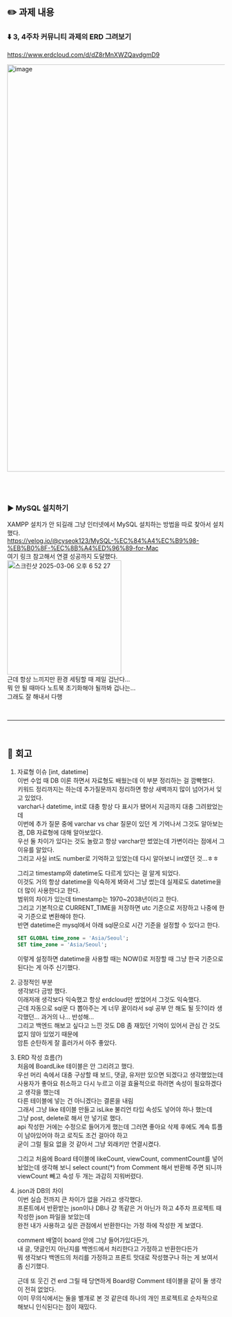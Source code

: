 ## ✏️ 과제 내용
### ⬇️ 3, 4주차 커뮤니티 과제의 ERD 그려보기<br>
https://www.erdcloud.com/d/dZ8rMnXWZQavdgmD9

<img width="941" alt="image" src="https://github.com/user-attachments/assets/36911898-caa2-4e00-885d-c323ce5c2c8a" />

<br><br>

### ▶️ MySQL 설치하기<br>
XAMPP 설치가 안 되길래 그냥 인터넷에서 MySQL 설치하는 방법을 따로 찾아서 설치했다.<br>
https://velog.io/@cyseok123/MySQL-%EC%84%A4%EC%B9%98-%EB%B0%8F-%EC%8B%A4%ED%96%89-for-Mac<br>
여기 링크 참고해서 연결 성공까지 도달했다.<br>
<img width="264" alt="스크린샷 2025-03-06 오후 6 52 27" src="https://github.com/user-attachments/assets/5bb2f652-3780-4a00-938b-31adbf328b56" />
<br>
근데 항상 느끼지만 환경 세팅할 때 제일 겁난다...<br>
뭐 안 될 때마다 노트북 초기화해야 될까봐 겁나는...<br>
그래도 잘 해내서 다행

<br>

---

<br>

## 👀 회고
1. 자료형 이슈 [int, datetime]<br>
   이번 수업 때 DB 이론 하면서 자료형도 배웠는데 이 부분 정리하는 걸 깜빡했다.<br>
   키워드 정리까지는 하는데 추가질문까지 정리하면 항상 새벽까지 많이 넘어가서 잊고 있었다.<br>
   varchar나 datetime, int로 대충 항상 다 표시가 됐어서 지금까지 대충 그려왔었는데<br>
   이번에 추가 질문 중에 varchar vs char 질문이 있던 게 기억나서 그것도 알아보는 겸, DB 자료형에 대해 알아보았다.<br>
   우선 둘 차이가 있다는 것도 놀랐고 항상 varchar만 썼었는데 가변이라는 점에서 그 이유를 알았다.<br>
   그리고 사실 int도 number로 기억하고 있었는데 다시 알아보니 int였던 것...ㅎㅎ<br>

   그리고 timestamp와 datetime도 다르게 있다는 걸 알게 되었다.<br>
   이것도 거의 항상 datetime을 익숙하게 봐와서 그냥 썼는데 실제로도 datetime을 더 많이 사용한다고 한다.<br>
   범위의 차이가 있는데 timestamp는 1970~2038년이라고 한다.<br>
   그리고 기본적으로 CURRENT_TIME을 저장하면 utc 기준으로 저장하고 나중에 한국 기준으로 변환해야 한다.<br>
   반면 datetime은 mysql에서 아래 sql문으로 시간 기준을 설정할 수 있다고 한다.<br>
   
   ```sql
   SET GLOBAL time_zone = 'Asia/Seoul';
   SET time_zone = 'Asia/Seoul';
   ```
   이렇게 설정하면 datetime을 사용할 때는 NOW()로 저장할 때 그냥 한국 기준으로 된다는 게 아주 신기했다.
   
2. 긍정적인 부분<br>
   생각보다 금방 했다.<br>
   이래저래 생각보다 익숙했고 항상 erdcloud만 썼었어서 그것도 익숙했다.<br>
   근데 자동으로 sql문 다 뽑아주는 게 너무 꿀이라서 sql 공부 안 해도 될 듯?이라 생각했던... 과거의 나... 반성해...<br>
   그리고 백엔드 해보고 싶다고 느낀 것도 DB 좀 재밌던 기억이 있어서 관심 간 것도 없지 않아 있었기 때문에<br>
   암튼 순탄하게 잘 흘러가서 아주 좋았다.

3. ERD 작성 흐름(?)<br>
   처음에 BoardLike 테이블은 안 그리려고 했다.<br>
   우선 머리 속에서 대충 구상할 때 보드, 댓글, 유저만 있으면 되겠다고 생각했었는데<br>
   사용자가 좋아요 취소하고 다시 누르고 이걸 효율적으로 하려면 속성이 필요하겠다고 생각을 했는데<br>
   다른 테이블에 넣는 건 아니겠다는 결론을 내림<br>
   그래서 그냥 like 테이블 만들고 isLike 불리언 타입 속성도 넣어야 하나 했는데<br>
   그냥 post, delete로 해서 안 넣기로 했다.<br>
   api 작성한 거에는 수정으로 들어가게 했는데 그러면 좋아요 삭제 후에도 계속 튜플이 남아있어야 하고 로직도 조건 걸아야 하고<br>
   굳이 그럴 필요 없을 것 같아서 그냥 외래키만 연결시켰다.<br>

   그리고 처음에 Board 테이블에 likeCount, viewCount, commentCount를 넣어놨었는데 생각해 보니
   select count(*) from Comment 해서 반환해 주면 되니까 viewCount 빼고 속성 두 개는 과감히 지워버렸다.<br>

4. json과 DB의 차이<br>
   이번 실습 전까지 큰 차이가 없을 거라고 생각했다.<br>
   프론트에서 반환받는 json이나 DB나 걍 똑같은 거 아닌가 하고 4주차 프로젝트 때 작성한 json 파일을 보았는데<br>
   완전 내가 사용하고 싶은 관점에서 반환한다는 가정 하에 작성한 게 보였다.<br>
   
   comment 배열이 board 안에 그냥 들어가있다든가, <br>
   내 글, 댓글인지 아닌지를 백엔드에서 처리한다고 가정하고 반환한다든가<br>
   뭐 생각보다 백엔드의 처리를 가정하고 프론트 맛대로 작성했구나 하는 게 보여서 좀 신기했다.<br>

   근데 또 웃긴 건 erd 그릴 때 당연하게 Board랑 Comment 테이블을 같이 둘 생각이 전혀 없었다.<br>
   이미 무의식에서는 둘을 별개로 본 것 같은데 하나의 개인 프로젝트로 순차적으로 해보니 인식된다는 점이 재밌다.<br>
      

